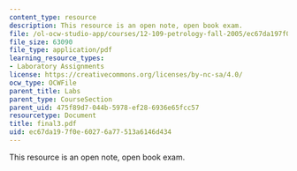 ```yaml
---
content_type: resource
description: This resource is an open note, open book exam.
file: /ol-ocw-studio-app/courses/12-109-petrology-fall-2005/ec67da197f0e60276a77513a6146d434_final3.pdf
file_size: 63090
file_type: application/pdf
learning_resource_types:
- Laboratory Assignments
license: https://creativecommons.org/licenses/by-nc-sa/4.0/
ocw_type: OCWFile
parent_title: Labs
parent_type: CourseSection
parent_uid: 475f89d7-044b-5978-ef28-6936e65fcc57
resourcetype: Document
title: final3.pdf
uid: ec67da19-7f0e-6027-6a77-513a6146d434
---
```

This resource is an open note, open book exam.